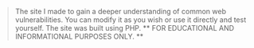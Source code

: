 > The site I made to gain a deeper understanding of common web vulnerabilities. You can modify it as you wish or use it directly and test yourself. The site was built using PHP.
** FOR EDUCATIONAL AND INFORMATIONAL PURPOSES ONLY. **
